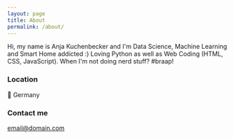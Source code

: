 ```yaml
---
layout: page
title: About
permalink: /about/
---
```


Hi, my name is Anja Kuchenbecker and I'm Data Science, Machine Learning and Smart Home addicted :) 
Loving Python as well as Web Coding (HTML, CSS, JavaScript). 
When I'm not doing nerd stuff? #braap!

### Location
:house_with_garden: Germany

### Contact me

[email@domain.com](mailto:email@domain.com)
